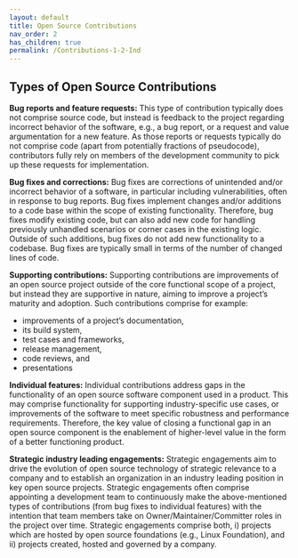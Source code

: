 ```yaml
---
layout: default
title: Open Source Contributions
nav_order: 2
has_children: true
permalink: /Contributions-1-2-Ind
---
```


## Types of Open Source Contributions

**Bug reports and feature requests:** This type of contribution typically does not comprise source code, but instead is feedback to the project regarding incorrect behavior of the software, e.g., a bug report, or a request and value argumentation for a new feature. As those reports or requests typically do not comprise code (apart from potentially fractions of pseudocode), contributors fully rely on members of the development community to pick up these requests for implementation.

**Bug fixes and corrections:** Bug fixes are corrections of unintended and/or incorrect behavior of a software, in particular including vulnerabilities, often in response to bug reports. Bug fixes implement changes and/or additions to a code base within the scope of existing functionality. Therefore, bug fixes modify existing code, but can also add new code for handling previously unhandled scenarios or corner cases in the existing logic. Outside of such additions, bug fixes do not add new functionality to a codebase. Bug fixes are typically small in terms of the number of changed lines of code.

**Supporting contributions:** Supporting contributions are improvements of an open source project outside of the core functional scope of a project, but instead they are supportive in nature, aiming to improve a project’s maturity and adoption. Such contributions comprise for example:

* improvements of a project’s documentation,
* its build system,
* test cases and frameworks,
* release management,
* code reviews, and
* presentations

**Individual features:** Individual contributions address gaps in the functionality of an open source software component used in a product. This may comprise functionality for supporting industry-specific use cases, or improvements of the software to meet specific robustness and performance requirements. Therefore, the key value of closing a functional gap in an open source component is the enablement of higher-level value in the form of a better functioning product.

**Strategic industry leading engagements:** Strategic engagements aim to drive the evolution of open source technology of strategic relevance to a company and to establish an organization in an industry leading position in key open source projects. Strategic engagements often comprise appointing a development team to continuously make the above-mentioned types of contributions (from bug fixes to individual features) with the intention that team members take on Owner/Maintainer/Committer roles in the project over time. Strategic engagements comprise both, i) projects which are hosted by open source foundations (e.g., Linux Foundation), and ii) projects created, hosted and governed by a company.
